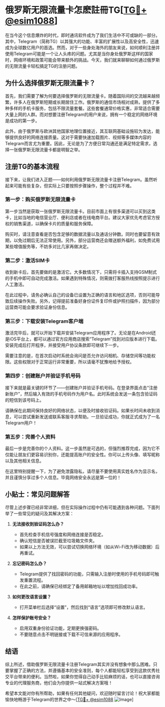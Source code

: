 # 俄罗斯无限流量卡怎麽註冊TG[[TG💪+ @esim1088](https://t.me/s/esim1088)]

在当今这个信息爆炸的时代，即时通讯软件成为了我们生活中不可或缺的一部分。其中，Telegram（简称TG）以其强大的功能、丰富的扩展性以及高安全性，迅速成为全球数亿用户的首选。然而，对于一些身处海外的朋友来说，如何顺利注册并使用Telegram可能是一个让人头疼的问题。尤其是当你身处俄罗斯这样的国家时，网络环境和政策可能会带来额外的挑战。今天，我们就来聊聊如何通过俄罗斯的无限流量卡轻松搞定TG的注册问题。

## 为什么选择俄罗斯无限流量卡？

首先，我们需要了解为何要选择俄罗斯的无限流量卡。随着国际间的交流越来越频繁，许多人在俄罗斯短期或长期居住工作。俄罗斯的通信市场相对成熟，提供了多种多样的手机卡服务，包括不限流量套餐。这些套餐通常价格实惠，非常适合需要大量上网的人群。而对想要注册Telegram的用户来说，拥有一个稳定的网络环境是成功的第一步。

此外，由于俄罗斯与欧洲其他国家地理位置接近，其互联网基础设施较为发达，能够提供良好的网络连接质量。这对于需要快速加载图片、视频等多媒体内容的Telegram而言尤为重要。因此，无论是为了方便日常沟通还是满足特定需求，选择一张俄罗斯无限流量卡都是明智之举。

## 注册TG的基本流程

接下来，让我们进入正题——如何利用俄罗斯无限流量卡注册Telegram。虽然听起来可能有些复杂，但实际上只要按照步骤操作，整个过程并不难。

### 第一步：购买俄罗斯无限流量卡

第一步当然是获取一张俄罗斯无限流量卡。目前市面上有很多渠道可以买到这类卡，比如当地的电信营业厅、便利店或者在线电商平台。建议大家优先考虑官方授权的销售渠道，以确保卡片的质量和服务保障。

购买时，请注意查看是否包含足够的数据流量以及通话分钟数。同时也要留意有效期，以免过期后无法正常使用。另外，部分运营商还会赠送额外福利，如免费试用某些增值服务等，不妨多对比几家再做决定。

### 第二步：激活SIM卡

收到新卡后，首先要做的是激活它。大多数情况下，只需将卡插入支持GSM制式的手机中即可自动完成激活。如果遇到特殊情况，则需拨打客服热线按照提示进行人工激活。

在此过程中，请务必确认自己的设备已设置为正确的语言和地区选项，否则可能导致后续操作失败。另外，记得提前准备好身份证件复印件或护照扫描件，因为部分运营商可能会要求验证身份信息。

### 第三步：下载安装Telegram客户端

激活完毕后，就可以开始下载并安装Telegram应用程序了。无论是在Android还是iOS平台上，都可以通过官方应用商店搜索“Telegram”找到对应版本进行下载。安装完成后打开程序，并接受用户协议条款即可继续下一步。

需要注意的是，在首次启动时系统会询问是否允许访问相机、存储空间等功能权限。这些权限对于正常运行非常重要，所以请毫不犹豫地给予授权。

### 第四步：创建账户并验证手机号码

接下来就是最关键的环节了——创建账户并验证手机号码。在登录界面点击“注册新账户”，然后输入有效的手机号码作为用户名。此时系统会发送一条包含验证码的短信到该号码上。

请确保在此期间保持良好的网络状态，以便及时接收验证码。如果长时间未收到消息，可以尝试重新发送或联系客服寻求帮助。一旦验证成功，你就正式成为了一名Telegram用户！

### 第五步：完善个人资料

最后一步是完善你的个人资料。这一步虽然是可选的，但强烈推荐完成，因为它不仅能让朋友们更容易识别你，还能提高账户的安全性。你可以上传头像、填写昵称以及其他相关信息。

在这里特别提醒一下，为了避免泄露隐私，请尽量不要使用真实姓名作为显示名，并且谨慎分享过多个人信息。毕竟网络安全永远是第一位的！

## 小贴士：常见问题解答

尽管上述步骤已经非常详细，但在实际操作过程中仍有可能遇到各种问题。下面列举了一些常见的疑问及其解决方案：

1. **无法接收到验证码怎么办？**
   - 首先检查手机信号强度和网络连接是否稳定。
   - 确认短信是否被误拦截至垃圾箱文件夹。
   - 如果以上方法无效，可以尝试切换网络环境（如从Wi-Fi改为移动数据）后再重试。

2. **忘记密码怎么办？**
   - Telegram提供了找回密码的功能，只需输入注册时使用的手机号码即可触发重置流程。
   - 在此之前，请确保已经绑定了备用邮箱地址以增加找回成功率。

3. **如何更改语言设置？**
   - 打开菜单栏后选择“设置”，然后找到“语言”选项即可修改默认语言。

4. **怎样保护账号安全？**
   - 启用双重身份验证功能，定期更换强密码。
   - 不要随意点击不明链接或下载不可信来源的应用程序。

## 结语

综上所述，借助俄罗斯无限流量卡注册Telegram其实并没有想象中那么困难。只要掌握了正确的方法，并遵循基本的安全准则，每个人都能轻松享受到这款优秀社交平台带来的便利。当然啦，如果你觉得自己动手比较麻烦的话，也可以直接咨询专业的代理服务商，他们会为你提供一站式解决方案哦！

希望本文能对你有所帮助，如果有任何其他疑问，欢迎随时留言讨论！祝大家都能愉快地畅游于Telegram的世界之中～[[TG💪+ @esim1088](https://t.me/s/esim1088) ![Image](https://i.postimg.cc/4NQfJmqS/Snipaste-2025-05-13-00-14-12.png)]